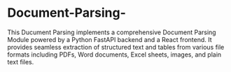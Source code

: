 # Document-Parsing-
This Ducument Parsing  implements a comprehensive Document Parsing Module powered by a Python FastAPI backend and a React frontend. It provides seamless extraction of structured text and tables from various file formats including PDFs, Word documents, Excel sheets, images, and plain text files.
